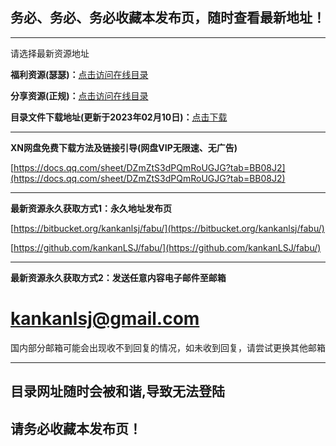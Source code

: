 ## 务必、务必、务必收藏本发布页，随时查看最新地址！

---

请选择最新资源地址

**福利资源(瑟瑟)：**[点击访问在线目录](https://docs.qq.com/sheet/DZlNWZUhPZUxHZ0FO?tab=BB08J2)

**分享资源(正规)：**[点击访问在线目录](https://docs.qq.com/sheet/DZllQeEpLcmZjTGpN?tab=BB08J2)

**目录文件下载地址(更新于2023年02月10日)：**[点击下载](http://www.xunniupan.co/file-3381625.html)

---

**XN网盘免费下载方法及链接引导(网盘VIP无限速、无广告)**

[https://docs.qq.com/sheet/DZmZtS3dPQmRoUGJG?tab=BB08J2](https://docs.qq.com/sheet/DZmZtS3dPQmRoUGJG?tab=BB08J2)

---

**最新资源永久获取方式1：永久地址发布页**

[https://bitbucket.org/kankanlsj/fabu/](https://bitbucket.org/kankanlsj/fabu/)

[https://github.com/kankanLSJ/fabu/](https://github.com/kankanLSJ/fabu/)

---

**最新资源永久获取方式2：发送任意内容电子邮件至邮箱**

# kankanlsj@gmail.com

国内部分邮箱可能会出现收不到回复的情况，如未收到回复，请尝试更换其他邮箱

---

## 目录网址随时会被和谐,导致无法登陆
## 请务必收藏本发布页！
